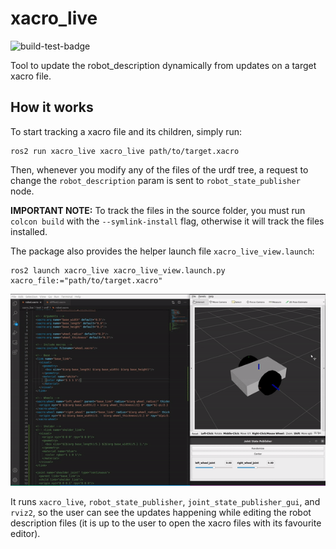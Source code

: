 # xacro_live

![build-test-badge](https://github.com/orise-robotics/xacro_live/workflows/build-test/badge.svg)

Tool to update the robot_description dynamically from updates on a target xacro file.

## How it works

To start tracking a xacro file and its children, simply run:

```
ros2 run xacro_live xacro_live path/to/target.xacro
```

Then, whenever you modify any of the files of the urdf tree, a request to change the `robot_description` param is sent to `robot_state_publisher` node.

__IMPORTANT NOTE:__ To track the files in the source folder, you must run `colcon build` with the `--symlink-install` flag, otherwise it will track the files installed.

The package also provides the helper launch file `xacro_live_view.launch`:

```
ros2 launch xacro_live xacro_live_view.launch.py xacro_file:="path/to/target.xacro"
```

![xacro_live_view_demo](doc/images/xacro_live_view_demo.gif)

It runs `xacro_live`, `robot_state_publisher`, `joint_state_publisher_gui`, and `rviz2`, so the user can see the updates happening while editing the robot description files (it is up to the user to open the xacro files with its favourite editor).
